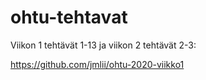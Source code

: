# ohtu-tehtavat

Viikon 1 tehtävät 1-13 ja viikon 2 tehtävät 2-3:

https://github.com/jmlii/ohtu-2020-viikko1
